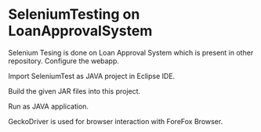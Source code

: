 # SeleniumTesting on LoanApprovalSystem

Selenium Tesing is done on Loan Approval System which is present in other repository.
Configure the webapp.

Import SeleniumTest as JAVA project in Eclipse IDE.

Build the given JAR files into this project.

Run as JAVA application.

GeckoDriver is used for browser interaction with ForeFox Browser.


